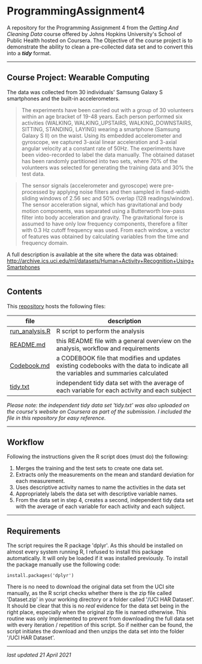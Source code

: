 # ProgrammingAssignment4

A repository for the Programming Assignment 4 from the *Getting And Cleaning Data* course offered by Johns Hopkins University's School of Public Health hosted on Coursera. The Objective of the course project is to demonstrate the ability to clean a pre-collected data set and to convert this into a ***tidy*** format.

---

## Course Project: Wearable Computing

The data was collected from 30 individuals' Samsung Galaxy S smartphones and the built-in accelerometers.

>The experiments have been carried out with a group of 30 volunteers within an age bracket of 19-48 years. Each person performed six activities (WALKING, WALKING_UPSTAIRS, WALKING_DOWNSTAIRS, SITTING, STANDING, LAYING) wearing a smartphone (Samsung Galaxy S II) on the waist. Using its embedded accelerometer and gyroscope, we captured 3-axial linear acceleration and 3-axial angular velocity at a constant rate of 50Hz. The experiments have been video-recorded to label the data manually. The obtained dataset has been randomly partitioned into two sets, where 70% of the volunteers was selected for generating the training data and 30% the test data.

>The sensor signals (accelerometer and gyroscope) were pre-processed by applying noise filters and then sampled in fixed-width sliding windows of 2.56 sec and 50% overlap (128 readings/window). The sensor acceleration signal, which has gravitational and body motion components, was separated using a Butterworth low-pass filter into body acceleration and gravity. The gravitational force is assumed to have only low frequency components, therefore a filter with 0.3 Hz cutoff frequency was used. From each window, a vector of features was obtained by calculating variables from the time and frequency domain.

A full description is available at the site where the data was obtained: http://archive.ics.uci.edu/ml/datasets/Human+Activity+Recognition+Using+Smartphones

---

## Contents

This [repository](https://github.com/mawoz/ProgrammingAssignment4/) hosts the following files:

| file    | description |
| --------|-------------|   
| [run_analysis.R](https://github.com/mawoz/ProgrammingAssignment4/blob/main/run_analysis.R)| R script to perform the analysis|
| [README.md](https://github.com/mawoz/ProgrammingAssignment4/blob/main/README.md)| this README file with a general overview on the analysis, workflow and requirements|
| [Codebook.md](https://github.com/mawoz/ProgrammingAssignment4/blob/main/Codebook.md)| a CODEBOOK file that modifies and updates existing codebooks with the data to indicate all the variables and summaries calculated |
| [tidy.txt](https://github.com/mawoz/ProgrammingAssignment4/blob/main/tidy.txt)| independent tidy data set with the average of each variable for each activity and each subject|

*Please note: the independent tidy data set 'tidy.txt' was also uploaded on the course's website on Coursera as part of the submission. I included the file in this  repository for easy reference.*

---

## Workflow

Following the instructions given the R script does (must do) the following:

1. Merges the training and the test sets to create one data set.
2. Extracts only the measurements on the mean and standard deviation for each measurement. 
3. Uses descriptive activity names to name the activities in the data set
4. Appropriately labels the data set with descriptive variable names. 
5. From the data set in step 4, creates a second, independent tidy data set with the average of each variable for each activity and each subject.

---

## Requirements
The script requires the R package 'dplyr'. As this should be installed on almost every system running R, I refused to install this package automatically. It will only be loaded if it was installed previously. To install the package manually use the following code:

    install.packages('dplyr')

There is no need to download the original data set from the UCI site manually, as the R script checks whether there is the zip file called 'Dataset.zip' in your working directory or a folder called '/UCI HAR Dataset'. It should be clear that this is no *real* evidence for the data set being in the right place, especially when the original zip file is named otherwise. This routine was only implemented to prevent from downloading the full data set with every iteration / repetition of this script. So if neither can be found, the script initiates the download and then unzips the data set into the folder '/UCI HAR Dataset'.

---

*last updated 21 April 2021*
